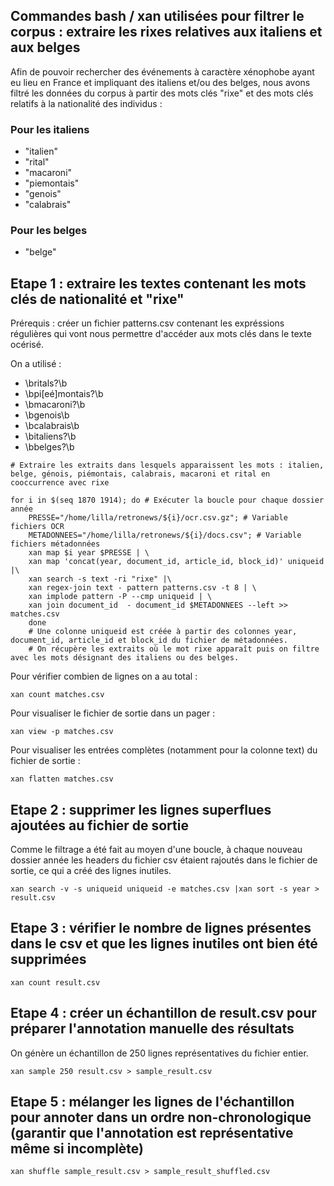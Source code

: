 ## Commandes bash / xan utilisées pour filtrer le corpus : extraire les rixes relatives aux italiens et aux belges

Afin de pouvoir rechercher des événements à caractère xénophobe ayant eu lieu en France et impliquant des italiens et/ou des belges, nous avons filtré les données du corpus à partir des mots clés "rixe" et des mots clés relatifs à la nationalité des individus :

### Pour les italiens
* "italien"
* "rital"
* "macaroni"
* "piemontais"
* "genois"
* "calabrais"

### Pour les belges
* "belge"

## Etape 1 : extraire les textes contenant les mots clés de nationalité et "rixe"

Prérequis : créer un fichier patterns.csv contenant les expréssions régulières qui vont nous permettre d'accéder aux mots clés dans le texte océrisé.

On a utilisé :
* \britals?\b
* \bpi[eé]montais?\b
* \bmacaroni?\b
* \bgenois\b
* \bcalabrais\b
* \bitaliens?\b
* \bbelges?\b

```
# Extraire les extraits dans lesquels apparaissent les mots : italien, belge, génois, piémontais, calabrais, macaroni et rital en cooccurrence avec rixe

for i in $(seq 1870 1914); do # Exécuter la boucle pour chaque dossier année
    PRESSE="/home/lilla/retronews/${i}/ocr.csv.gz"; # Variable fichiers OCR
    METADONNEES="/home/lilla/retronews/${i}/docs.csv"; # Variable fichiers métadonnées
    xan map $i year $PRESSE | \ 
    xan map 'concat(year, document_id, article_id, block_id)' uniqueid |\
    xan search -s text -ri "rixe" |\
    xan regex-join text - pattern patterns.csv -t 8 | \
    xan implode pattern -P --cmp uniqueid | \
    xan join document_id  - document_id $METADONNEES --left >> matches.csv
    done 
    # Une colonne uniqueid est créée à partir des colonnes year, document_id, article_id et block_id du fichier de métadonnées.
    # On récupère les extraits où le mot rixe apparaît puis on filtre avec les mots désignant des italiens ou des belges.

```
Pour vérifier combien de lignes on a au total :

```xan count matches.csv```

Pour visualiser le fichier de sortie dans un pager :

```xan view -p matches.csv```

Pour visualiser les entrées complètes (notamment pour la colonne text) du fichier de sortie :

```xan flatten matches.csv```

## Etape 2 : supprimer les lignes superflues ajoutées au fichier de sortie

Comme le filtrage a été fait au moyen d'une boucle, à chaque nouveau dossier année les headers du fichier csv étaient rajoutés dans le fichier de sortie, ce qui a créé des lignes inutiles.

``` xan search -v -s uniqueid uniqueid -e matches.csv |xan sort -s year > result.csv ```

## Etape 3 : vérifier le nombre de lignes présentes dans le csv et que les lignes inutiles ont bien été supprimées

```xan count result.csv```

## Etape 4 : créer un échantillon de result.csv pour préparer l'annotation manuelle des résultats

On génère un échantillon de 250 lignes représentatives du fichier entier.

```xan sample 250 result.csv > sample_result.csv```

## Etape 5 : mélanger les lignes de l'échantillon pour annoter dans un ordre non-chronologique (garantir que l'annotation est représentative même si incomplète)

```xan shuffle sample_result.csv > sample_result_shuffled.csv```